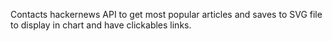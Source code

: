 Contacts hackernews API to get most popular articles and saves to SVG file to display in chart and have clickables links.
